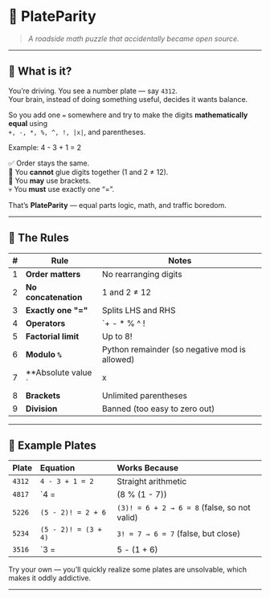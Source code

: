 # 🧮 PlateParity  

> *A roadside math puzzle that accidentally became open source.*

---

## 🚗 What is it?

You’re driving. You see a number plate — say `4312`.  
Your brain, instead of doing something useful, decides it wants balance.  

So you add one `=` somewhere and try to make the digits **mathematically equal** using  
`+, -, *, %, ^, !, |x|`, and parentheses.

Example:
4 - 3 + 1 = 2

✅ Order stays the same.  
🚫 You **cannot** glue digits together (1 and 2 ≠ 12).  
🧠 You **may** use brackets.  
💀 You **must** use exactly one “=”.

That’s **PlateParity** — equal parts logic, math, and traffic boredom.

---

## 🧩 The Rules

| # | Rule | Notes |
|---|------|-------|
| 1 | **Order matters** | No rearranging digits |
| 2 | **No concatenation** | 1 and 2 ≠ 12 |
| 3 | **Exactly one "="** | Splits LHS and RHS |
| 4 | **Operators** | `+ - * % ^ ! | |` |
| 5 | **Factorial limit** | Up to 8! |
| 6 | **Modulo `%`** | Python remainder (so negative mod is allowed) |
| 7 | **Absolute value `|x|`** | Optional, but powerful |
| 8 | **Brackets** | Unlimited parentheses |
| 9 | **Division** | Banned (too easy to zero out) |

---

## 🧠 Example Plates

| Plate | Equation | Works Because |
|:------|:----------|:---------------|
| `4312` | `4 - 3 + 1 = 2` | Straight arithmetic |
| `4817` | `4 = |(8 % (1 - 7))|` | Modulo with negative, absolute value makes 4 |
| `5226` | `(5 - 2)! = 2 + 6` | `(3)! = 6 + 2 → 6 = 8` (false, so not valid) |
| `5234` | `(5 - 2)! = (3 + 4)` | `3! = 7 → 6 = 7` (false, but close) |
| `3516` | `3 = |5 - (1 + 6)|` | RHS → |5 - 7| = 2 → nope (just teasing) |

Try your own — you’ll quickly realize some plates are unsolvable, which makes it oddly addictive.

---

